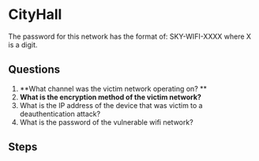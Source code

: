 # CityHall
The password for this network has the format of: SKY-WIFI-XXXX where X is a digit.

## Questions
1. **What channel was the victim network operating on? **
2. **What is the encryption method of the victim network?**
3. What is the IP address of the device that was victim to a deauthentication attack?
4. What is the password of the vulnerable wifi network?

## Steps
